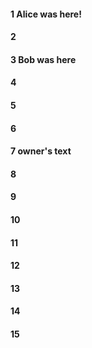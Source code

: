 #### 1 Alice was here!
#### 2
#### 3 Bob was here
#### 4
#### 5
#### 6
#### 7 owner's text
#### 8
#### 9
#### 10
#### 11
#### 12
#### 13
#### 14
#### 15